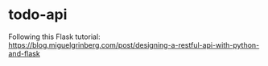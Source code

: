 # todo-api
Following this Flask tutorial: https://blog.miguelgrinberg.com/post/designing-a-restful-api-with-python-and-flask
